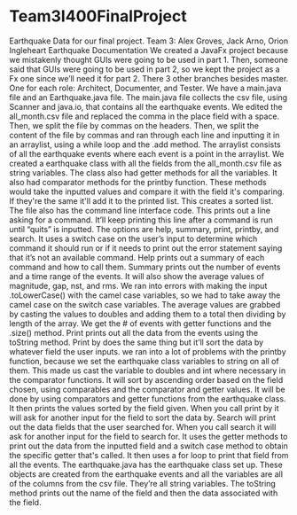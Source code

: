 # Team3I400FinalProject
Earthquake Data for our final project.
Team 3: Alex Groves, Jack Arno, Orion Ingleheart
Earthquake Documentation
We created a JavaFx project because we mistakenly thought GUIs were going to be used in part 1. 
Then, someone said that GUIs were going to be used in part 2, so we kept the project as a Fx one since we’ll need it for part 2. 
There 3 other branches besides master. One for each role: Architect, Documenter, and Tester. 
We have a main.java file and an Earthquake.java file. 
The main.java file collects the csv file, using Scanner and java.io, that contains all the earthquake events. 
We edited the all_month.csv file and replaced the comma in the place field with a space.
Then, we split the file by commas on the headers. 
Then, we split the content of the file by commas and ran through each line and inputting it in an arraylist, using a while loop 
and the .add method. The arraylist consists of all the earthquake events where each event is a point in the arraylist. 
We created a earthquake class with all the fields from the all_month.csv file as string variables. The class also had getter methods for all the variables. It also had comparator methods for the printby function. These methods would take the inputted values and compare it with the field it's comparing. If they're the same it'll add it to the printed list. This creates a sorted list.
The file also has the command line interface code. This prints out a line asking for a command. 
It’ll keep printing this line after a command is run until “quits” is inputted. 
The options are help, summary, print, printby, and search. 
It uses a switch case on the user’s input to determine which command it should run or if it needs to print out the error statement 
saying that it’s not an available command. Help prints out a summary of each command and how to call them. 
Summary prints out the number of events and a time range of the events. It will also show the average values of magnitude, gap, nst, and rms.
We ran into errors with making the input .toLowerCase() with the camel case variables, so we had to take away the camel case on the switch case variables. 
The average values are grabbed by casting the values to doubles and adding them to a total then dividing by length of the array.
We get the # of events with getter functions and the .size() method.
Print prints out all the data from the events using the toString method.
Print by does the same thing but it’ll sort the data by whatever field the user inputs. 
we ran into a lot of problems with the printby function, because we set the earthquake class variables to string on all of them. This made us cast the variable to doubles and int where necessary in the comparator functions. 
It will sort by ascending order based on the field chosen, using comparables and the comparator and getter values.
It will be done by using comparators and getter functions from the earthquake class. It then prints the values sorted by the field given.
When you call print by it will ask for another input for the field to sort the data by. 
Search will print out the data fields that the user searched for. 
When you call search it will ask for another input for the field to search for.
It uses the getter methods to print out the data from the inputted field and a switch case method to obtain the specific getter
that's called. It then uses a for loop to print that field from all the events. The earthquake.java has the earthquake class set up. 
These objects are created from the earthquake events and all the variables are all of the columns from the csv file. 
They’re all string variables. The toString method prints out the name of the field and then the data associated with the field. 
